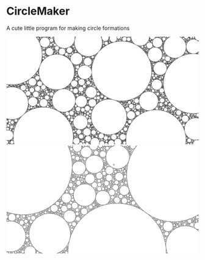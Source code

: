 # CircleMaker
A cute little program for making circle formations


![1](/output27.png)
![1](/output39.png)
